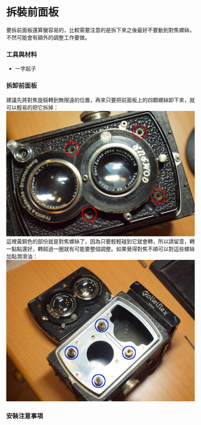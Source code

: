 # 拆裝前面板
要拆前面板還算蠻容易的，比較需要注意的是拆下來之後最好不要動到對焦螺絲，不然可能會有額外的調整工作要做。

### 工具與材料
* 一字起子 

### 拆卸前面板
建議先將對焦旋鈕轉到無限遠的位置，再來只要把前面板上的四顆螺絲卸下來，就可以輕易的把它拆掉：
![前面板的螺絲位置](../images/P1100542.JPG)
這裡黃銅色的部份就是對焦螺絲了，因為只要輕輕碰到它就會轉，所以請留意，轉一點點還好，轉超過一圈就有可能要整個調整。如果覺得對焦不順可以對這些螺絲加點潤滑油：
![對焦螺絲位置](../images/P1100528.JPG)

### 安裝注意事項